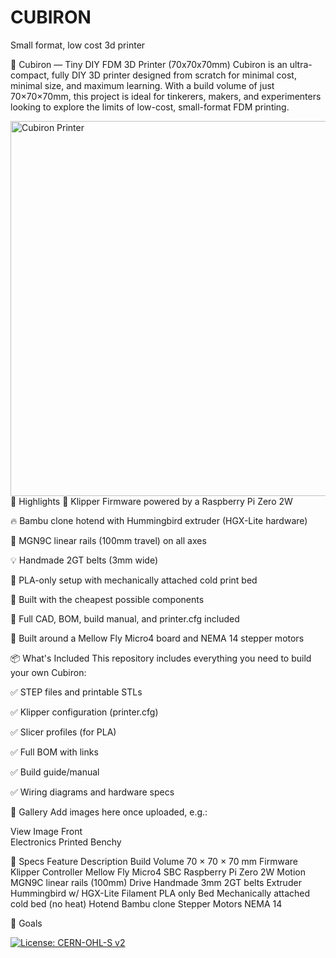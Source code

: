 # CUBIRON
Small format, low cost 3d printer

🧊 Cubiron — Tiny DIY FDM 3D Printer (70x70x70mm)
Cubiron is an ultra-compact, fully DIY 3D printer designed from scratch for minimal cost, minimal size, and maximum learning. With a build volume of just 70×70×70mm, this project is ideal for tinkerers, makers, and experimenters looking to explore the limits of low-cost, small-format FDM printing.

<img src="images/cubiron_hero.jpg" alt="Cubiron Printer" width="600"/>
🔧 Highlights
🧠 Klipper Firmware powered by a Raspberry Pi Zero 2W

🔥 Bambu clone hotend with Hummingbird extruder (HGX-Lite hardware)

🦾 MGN9C linear rails (100mm travel) on all axes

💡 Handmade 2GT belts (3mm wide)

🧊 PLA-only setup with mechanically attached cold print bed

💸 Built with the cheapest possible components

📐 Full CAD, BOM, build manual, and printer.cfg included

🧰 Built around a Mellow Fly Micro4 board and NEMA 14 stepper motors

📦 What's Included
This repository includes everything you need to build your own Cubiron:

✅ STEP files and printable STLs

✅ Klipper configuration (printer.cfg)

✅ Slicer profiles (for PLA)

✅ Full BOM with links

✅ Build guide/manual

✅ Wiring diagrams and hardware specs

📸 Gallery
Add images here once uploaded, e.g.:

View	Image
Front	
Electronics	
Printed Benchy	

🧪 Specs
Feature	Description
Build Volume	70 × 70 × 70 mm
Firmware	Klipper
Controller	Mellow Fly Micro4
SBC	Raspberry Pi Zero 2W
Motion	MGN9C linear rails (100mm)
Drive	Handmade 3mm 2GT belts
Extruder	Hummingbird w/ HGX-Lite
Filament	PLA only
Bed	Mechanically attached cold bed (no heat)
Hotend	Bambu clone
Stepper Motors	NEMA 14

🚧 Goals

[![License: CERN-OHL-S v2](https://img.shields.io/badge/License-CERN--OHL--S%20v2-blue.svg)](https://ohwr.org/project/cernohl/wikis/home)
